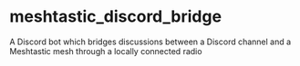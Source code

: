# meshtastic_discord_bridge
A Discord bot which bridges discussions between a Discord channel and a Meshtastic mesh through a locally connected radio
